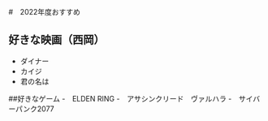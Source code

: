 #　2022年度おすすめ

## 好きな映画（西岡）
- ダイナー
- カイジ
- 君の名は

##好きなゲーム
-　ELDEN RING
-　アサシンクリード　ヴァルハラ
-　サイバーパンク2077
